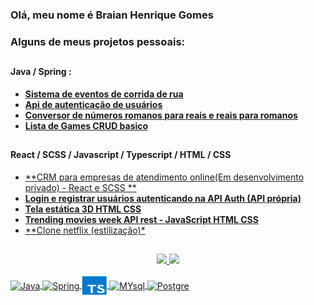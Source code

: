 ### Olá, meu nome é Braian Henrique Gomes
### Alguns de meus projetos pessoais: 
 ##
#### Java / Spring : 

 * [**Sistema de eventos de corrida de rua**](https://github.com/Braianhenrike/malin)
 * [**Api de autenticação de usuários**](https://github.com/Braianhenrike/Auth)
 * [**Conversor de números romanos para reais e reais para romanos**](https://github.com/Braianhenrike/RomanNumbers)
 * [**Lista de Games CRUD basico**](https://github.com/Braianhenrike/GameList)
 
 ##
 
#### React / SCSS / Javascript / Typescript / HTML / CSS
 * [**CRM para empresas de atendimento online(Em desenvolvimento privado) - React e SCSS **](https://github.com/Braianhenrike/malin)
 * [**Login e registrar usuários autenticando na API Auth (API própria)**](https://github.com/Braianhenrike/login)
 * [**Tela estática 3D HTML CSS**](https://github.com/Braianhenrike/Inspiration-on-pinterest)
 * [**Trending movies week API rest - JavaScript HTML CSS**](https://github.com/Braianhenrike/3035flix)
 * [**Clone netflix (estilização)*](https://github.com/Braianhenrike/netflix-clone)

## 

<div align="center">
  <a href="https://github.com/Braianhenrike">
  <img height="180em" src="https://github-readme-stats.vercel.app/api?username=Braianhenrike&show_icons=true&theme=radical"/>
  <img height="180em" src="https://github-readme-stats.vercel.app/api/top-langs/?username=Braianhenrike&layout=compact&langs_count=7&theme=radical"/>
</div>
<div style="display: inline_block"><br>
  <img align="center" alt="Java"height="30" width="80" src="https://img.shields.io/badge/Java-ED8B00?style=for-the-badge&logo=java&logoColor=white">
  <img align="center" alt="Spring" height="30" width="80" src="https://img.shields.io/badge/Spring-6DB33F?style=for-the-badge&logo=spring&logoColor=white">
  <img align="center" alt="Ts" height="30" width="40" src="https://raw.githubusercontent.com/devicons/devicon/master/icons/typescript/typescript-plain.svg">
  <img align="center" alt="MYsql" height="30" width="80" src="https://img.shields.io/badge/MySQL-00000F?style=for-the-badge&logo=mysql&logoColor=white">
  <img align="center" alt="Postgre" height="30" width="100" src="https://img.shields.io/badge/PostgreSQL-316192?style=for-the-badge&logo=postgresql&logoColor=white">
  
</div>
 
</div>
